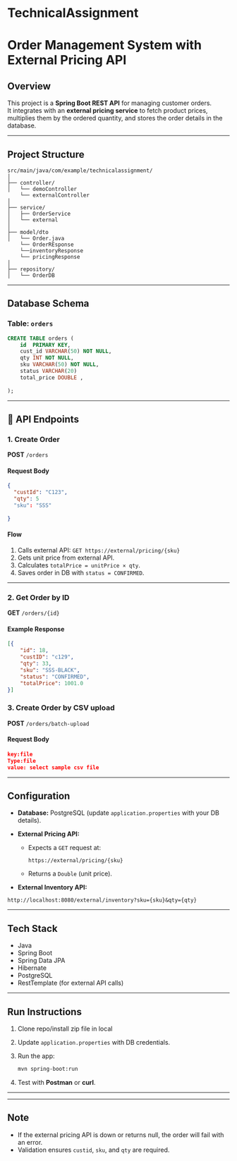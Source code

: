 # TechnicalAssignment
#  Order Management System with External Pricing API
 
##  Overview
This project is a **Spring Boot REST API** for managing customer orders.  
It integrates with an **external pricing service** to fetch product prices, multiplies them by the ordered quantity, and stores the order details in the database.  
 
---
 
##  Project Structure
```
src/main/java/com/example/technicalassignment/
│
├── controller/
│   └── demoController
    └── externalController
│
├── service/
│   ├── OrderService
│   └── external
│
├── model/dto
│   └── Order.java
    └── OrderREsponse
    └──inventoryResponse
    └── pricingResponse
│
├── repository/
│   └── OrderDB
```
 
---
 
##  Database Schema
 
### Table: `orders`
```sql
CREATE TABLE orders (
    id  PRIMARY KEY,
    cust_id VARCHAR(50) NOT NULL,
    qty INT NOT NULL,
    sku VARCHAR(50) NOT NULL,
    status VARCHAR(20)
    total_price DOUBLE ,
    
);
```
 
---
 
## 📡 API Endpoints
 
### 1. Create Order  
**POST** `/orders`
 
#### Request Body
```json
{
  "custId": "C123",
  "qty": 5
  "sku": "SSS"
 
}
```
 
#### Flow
1. Calls external API: `GET https://external/pricing/{sku}`  
2. Gets unit price from external API.  
3. Calculates `totalPrice = unitPrice × qty`.  
4. Saves order in DB with `status = CONFIRMED`.  
 
 
---
 
### 2. Get Order by ID  
**GET** `/orders/{id}`
 
#### Example Response
```json
[{
    "id": 18,
    "custID": "c129",
    "qty": 33,
    "sku": "SSS-BLACK",
    "status": "CONFIRMED",
    "totalPrice": 1001.0
}]
```
### 3. Create Order by CSV upload  
**POST** `/orders/batch-upload`
#### Request Body
```json
key:file
Type:file
value: select sample csv file
```
 
---
 
##  Configuration
 
- **Database:** PostgreSQL (update `application.properties` with your DB details).  
- **External Pricing API:**  
  - Expects a `GET` request at:  
    ```
    https://external/pricing/{sku}
    ```
  - Returns a `Double` (unit price).
    
- **External Inventory API:**
```
http://localhost:8080/external/inventory?sku={sku}&qty={qty}

``` 
 
---
 
## Tech Stack
- Java  
- Spring Boot   
- Spring Data JPA  
- Hibernate  
- PostgreSQL  
- RestTemplate (for external API calls)  
 
---
 
##  Run Instructions
1. Clone repo/install zip file in local
  
2. Update `application.properties` with DB credentials.  
3. Run the app:
   ```bash
   mvn spring-boot:run
   ```
4. Test with **Postman** or **curl**.
 
---
 

 
---
 
##  Note
- If the external pricing API is down or returns null, the order will fail with an error.  
- Validation ensures `custid`, `sku`, and `qty` are required.

